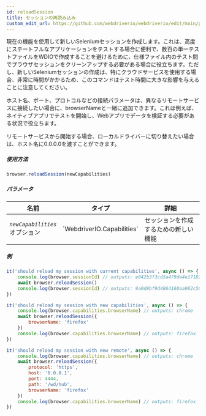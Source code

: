 ```yaml
---
id: reloadSession
title: セッションの再読み込み
custom_edit_url: https://github.com/webdriverio/webdriverio/edit/main/packages/webdriverio/src/commands/browser/reloadSession.ts
---
```


現在の機能を使用して新しいSeleniumセッションを作成します。これは、高度にステートフルなアプリケーションをテストする場合に便利で、数百の単一テストファイルをWDIOで作成することを避けるために、仕様ファイル内のテスト間でブラウザセッションをクリーンアップする必要がある場合に役立ちます。ただし、新しいSeleniumセッションの作成は、特にクラウドサービスを使用する場合、非常に時間がかかるため、このコマンドはテスト時間に大きな影響を与えることに注意してください。

ホスト名、ポート、プロトコルなどの接続パラメータは、異なるリモートサービスに接続したい場合に、browserNameと一緒に追加できます。これは例えば、ネイティブアプリでテストを開始し、Webアプリでデータを検証する必要がある状況で役立ちます。

リモートサービスから開始する場合、ローカルドライバーに切り替えたい場合は、ホスト名に0.0.0.0を渡すことができます。

##### 使用方法

```js
browser.reloadSession(newCapabilities)
```

##### パラメータ

<table>
  <thead>
    <tr>
      <th>名前</th><th>タイプ</th><th>詳細</th>
    </tr>
  </thead>
  <tbody>
    <tr>
      <td><code><var>newCapabilities</var></code><br /><span className="label labelWarning">オプション</span></td>
      <td>`WebdriverIO.Capabilities`</td>
      <td>セッションを作成するための新しい機能</td>
    </tr>
  </tbody>
</table>

##### 例

```js title="reloadSync.js"
it('should reload my session with current capabilities', async () => {
    console.log(browser.sessionId) // outputs: e042b3f3cd5a479da4e171825e96e655
    await browser.reloadSession()
    console.log(browser.sessionId) // outputs: 9a0d9bf9d4864160aa982c50cf18a573
})

it('should reload my session with new capabilities', async () => {
    console.log(browser.capabilities.browserName) // outputs: chrome
    await browser.reloadSession({
        browserName: 'firefox'
    })
    console.log(browser.capabilities.browserName) // outputs: firefox
})

it('should reload my session with new remote', async () => {
    console.log(browser.capabilities.browserName) // outputs: chrome
    await browser.reloadSession({
        protocol: 'https',
        host: '0.0.0.1',
        port: 4444,
        path: '/wd/hub',
        browserName: 'firefox'
    })
    console.log(browser.capabilities.browserName) // outputs: firefox
})
```